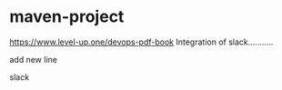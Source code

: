 # maven-project


https://www.level-up.one/devops-pdf-book
Integration of slack...........

add new line 

 slack 

